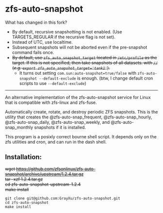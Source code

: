# zfs-auto-snapshot

What has changed in this fork?
- By default, recursive snapshotting is not enabled. (Use TARGETS_REGULAR if the recursive flag is not set).
- Instead of UTC, use localtime.
- Subsequent snapshots will not be aborted even if the pre-snapshot command fails once.
- ~~By default, use `zfs_auto_snapshot_target` located in `/etc/profile` as the target. If this is not specified, then take snapshots of all datasets. with `//` (*e.g. `export zfs_auto_snapshot_target='tank1'`*).~~
  - It turns out setting `com.sun:auto-snapshot=true/false` with `zfs-auto-snapshot --default-exclude` is enough. (btw, I change default cron scripts to use `--default-exclude`)

---

An alternative implementation of the zfs-auto-snapshot service for Linux
that is compatible with zfs-linux and zfs-fuse.

Automatically create, rotate, and destroy periodic ZFS snapshots. This is
the utility that creates the @zfs-auto-snap_frequent, @zfs-auto-snap_hourly,
@zfs-auto-snap_daily, @zfs-auto-snap_weekly, and @zfs-auto-snap_monthly
snapshots if it is installed.

This program is a posixly correct bourne shell script.  It depends only on
the zfs utilities and cron, and can run in the dash shell.


Installation:
-------------

~~wget https://github.com/zfsonlinux/zfs-auto-snapshot/archive/upstream/1.2.4.tar.gz  
tar -xzf 1.2.4.tar.gz  
cd zfs-auto-snapshot-upstream-1.2.4  
make install~~

```
git clone git@github.com:GrayXu/zfs-auto-snapshot.git
cd zfs-auto-snapshot
make install
```